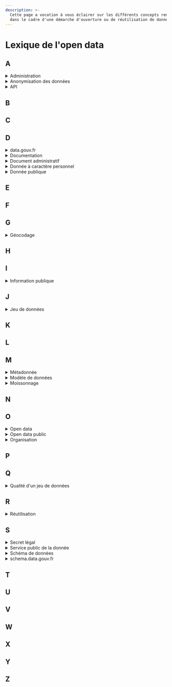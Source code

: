 ```yaml
---
description: >-
  Cette page a vocation à vous éclairer sur les différents concepts rencontrés
  dans le cadre d'une démarche d'ouverture ou de réutilisation de données.
---
```


# Lexique de l'open data

## A

<details>

<summary>Administration</summary>

L'administration englobe l’État, les collectivités territoriales ainsi que les autres personnes de droit public ou les personnes de droit privé chargées d'une mission de service public ([Article L300-2 du CRPA](https://www.legifrance.gouv.fr/affichCodeArticle.do;jsessionid=38EE7903F1DB9BDF237E3916D5943464.tplgfr29s\_3?idArticle=LEGIARTI000033218936\&cidTexte=LEGITEXT000031366350\&dateTexte=20170701https://)) ;

</details>

<details>

<summary>Anonymisation des données</summary>

Processus consistant à traiter des données à caractère personnel afin d’empêcher totalement et de manière irréversible l’identification d’une personne physique. L’anonymisation suppose donc qu’il n’y ait plus aucun lien possible entre l’information concernée et la personne à laquelle elle se rattache.

</details>

<details>

<summary>API</summary>

Une API est une interface, un contrat passé entre deux systèmes informatiques pour leur permettre de communiquer. Cette solution informatique permet d’automatiser des tâches depuis votre ordinateur ou vos serveurs.

</details>

## B

## C

## D

<details>

<summary>data.gouv.fr</summary>

data.gouv.fr est la plateforme ouverte et communautaire qui vise à centraliser et structurer les données ouvertes en France. Elle vise à favoriser la transparence et l’efficacité de l’action publique tout en facilitant la création de nouveaux services. data.gouv.fr est une plateforme communautaire qui s’adresse :

* À ceux qui produisent des données (producteurs de données) et qui souhaitent ouvrir leurs données ;
* À ceux qui exploitent des données (réutilisateurs de données) et qui veulent télécharger des données et partager leurs réalisations ;
* À tout citoyen qui souhaite découvrir des données ou trouver une information.

</details>

<details>

<summary>Documentation</summary>

La documentation d'un jeu de données décrit les données et la structure des fichiers publiés. Elle a une visée pédagogique et facilite la réutilisation des données.

</details>

<details>

<summary>Document administratif</summary>

Tout document que l'administration a pu produire ou recevoir (de la part d’une autre administration ou d’un prestataire par exemple), dans le cadre de sa mission de service public ([Article L300-2 du CRPA](https://www.legifrance.gouv.fr/affichCodeArticle.do;jsessionid=38EE7903F1DB9BDF237E3916D5943464.tplgfr29s\_3?idArticle=LEGIARTI000033218936\&cidTexte=LEGITEXT000031366350\&dateTexte=20170701https://)). Ces documents peuvent correspondre à des notes de services, une base de données, une législation, un code source de logiciel, des cartes, un algorithme, etc.

</details>

<details>

<summary>Donnée à caractère personnel</summary>

Toute information relative à une personne physique identifiée ou qui peut être identifiée, directement ou indirectement, par référence à un numéro d’identification (par exemple le numéro de sécurité sociale) ou à un ou plusieurs éléments qui lui sont propres.

</details>

<details>

<summary>Donnée publique</summary>

Représentation d’une information publique sous une forme conventionnelle destinée à faciliter son traitement. Cela peut être par exemple des données géographiques (adresses, références cadastrales), financières (budgets, commande publique, subventions, etc.), environnementales (émissions, vente de produits, etc.), etc.

</details>

## E

## F

## G

<details>

<summary>Géocodage</summary>

Le géocodage consiste à affecter des coordonnées géographiques à une adresse postale.

</details>

## H

## I

<details>

<summary>Information publique</summary>

Information contenue dans un document administratif communicable à tous ou faisant l'objet d'une diffusion publique, sur lequel des tiers ne détiennent pas de droits de propriété intellectuelle ([Article L321-2 du CRPA](https://www.legifrance.gouv.fr/affichCodeArticle.do;jsessionid=3D26427599551CBACAF75B4C44C8715B.tplgfr24s\_3?idArticle=LEGIARTI000033218992\&cidTexte=LEGITEXT000031366350\&dateTexte=20191018))

</details>

## J

<details>

<summary>Jeu de données</summary>

Un jeu de donnée sur data.gouv.fr est un ensemble de ressources ou d’informations (fichiers de données, fichiers d’explications, API etc.) et de métadonnées (description, producteur, date de publication, mots-clefs, couverture géographique temporelle etc.) sur un thème donné.

</details>

## K

## L

## M

<details>

<summary>Métadonnée</summary>

Une métadonnée est une donnée qui décrit ou définit une autre donnée.

Dans la vie courante, l’étiquette d’un produit fournit des informations/métadonnées sur le produit (origine, composition, date de péremption, etc.). Appliqué aux jeux de données, les métadonnées sont des descriptions normalisées du contenu du jeu.

</details>

<details>

<summary>Modèle de données</summary>

Un modèle de données décrit la structure logique du jeu de données sous la forme d'objets (ou entités) et de relations (ou associations). Les objets sont définis par une liste d'attributs. Le modèle de données est avant tout un outil de dialogue entre les différents intervenants.

</details>

<details>

<summary>Moissonnage</summary>

Le moissonnage est un mécanisme permettant de collecter les métadonnées sur un catalogue distant et de les stocker sur une autre plateforme afin de proposer un second point d’accès aux données.

</details>

## N

## O

<details>

<summary>Open data</summary>

Les données ouvertes (open data) sont des données en accès libre et gratuit et facilement réutilisables par toutes et tous.

Ces données sont produites par l’administration (ministères, collectivités locales, etc.) mais aussi par des acteurs privés ou encore des citoyens.

</details>

<details>

<summary>Open data public</summary>

L'open data public consiste à assurer la large mise à disposition à tous des données publiques, en accès libre et gratuit, sous un format numérique facilement réutilisable.

</details>

<details>

<summary>Organisation</summary>

Sur data.gouv.fr, une organisation est une entité au travers de laquelle plusieurs utilisateurs peuvent collaborer. Les jeux de données publiés au nom de l’organisation peuvent être édités par les membres de l’organisation. Elle peut contenir plusieurs utilisateurs et un même utilisateur peut appartenir à plusieurs organisations.

</details>

## P

## Q

<details>

<summary>Qualité d'un jeu de données</summary>

Plusieurs critères permettent d'évaluer le niveau de qualité d'un jeu de données, notamment :&#x20;

* Des éléments sur les données elles-mêmes et leur structure (format, structure, contenu, etc.)
* Des éléments attestant du potentiel de réutilisation et de croisement des données (respect de standards, données pivot, etc.)
* Des éléments qui accompagnent les données (documentation, etc.)

</details>

## R

<details>

<summary>Réutilisation</summary>

Une réutilisation désigne communément l’exploitation de données ouvertes par des tiers, à d’autres fins que celle de la mission de service public pour laquelle elles ont été produites ou reçues.

Elle peut prendre la forme d’une visualisation, d’une application, d’un article de presse, d’un papier de recherche, etc.

</details>

## S

<details>

<summary>Secret légal</summary>

Les documents couverts par un secret légal sont :&#x20;

* Les documents qui ne sont aucunement communicables. Ce sont par exemple les documents dont la diffusion porterait atteinte au secret des délibérations du Gouvernement, au secret de la défense nationale ou de la sûreté de l’État, etc. ([Article L. 311-5 du CRPA](https://www.legifrance.gouv.fr/affichCodeArticle.do;jsessionid=B12CCBE39831FB4644322E0902EB97B9.tplgfr34s\_1?idArticle=LEGIARTI000033265181\&cidTexte=LEGITEXT000031366350\&dateTexte=20170701)).
* Les documents dont la diffusion porterait atteinte à la protection de la vie privée, au secret médical et au secret des affaires. Les documents qui portent une appréciation ou un jugement de valeur sur une personne physique ou qui font apparaître le comportement d’une personne ([Article L. 311-6 du CRPA](https://www.legifrance.gouv.fr/affichCodeArticle.do;jsessionid=B12CCBE39831FB4644322E0902EB97B9.tplgfr34s\_1?idArticle=LEGIARTI000033218964\&cidTexte=LEGITEXT000031366350\&dateTexte=20170701)).

</details>

<details>

<summary>Service public de la donnée</summary>

Le service public de la donnée créé par [l’Article 14 de la loi pour une République numérique](https://www.legifrance.gouv.fr/affichTexteArticle.do?cidTexte=JORFTEXT000033202746\&idArticle=JORFARTI000033203033\&categorieLien=cid) vise à mettre à disposition, en vue de faciliter leur réutilisation, les jeux de données de référence qui présentent le plus fort impact économique et social.&#x20;

À ce jour, neuf jeux de données, qui couvrent un large champ thématique ont été identifiés comme des données de référence.

* [Base Adresse Nationale (BAN)](https://www.data.gouv.fr/datasets/base-adresse-nationale/)
* [Base Sirene des entreprises et de leurs établissements (SIREN, SIRET)](https://www.data.gouv.fr/datasets/base-sirene-des-entreprises-et-de-leurs-etablissements-siren-siret/)
* [Code Officiel Géographique (COG)](https://www.data.gouv.fr/datasets/code-officiel-geographique-cog/)
* [Plan Cadastral Informatisé](https://www.data.gouv.fr/datasets/plan-cadastral-informatise/)
* [Registre parcellaire graphique (RPG) : contours des parcelles et îlots culturaux et leur groupe de cultures majoritaire](https://www.data.gouv.fr/datasets/registre-parcellaire-graphique-rpg-contours-des-parcelles-et-ilots-culturaux-et-leur-groupe-de-cultures-majoritaire/)
* [Référentiel de l'organisation administrative de l'Etat](https://www.data.gouv.fr/datasets/referentiel-de-lorganisation-administrative-de-letat/)
* [Référentiel à grande échelle (RGE)](https://www.data.gouv.fr/datasets/referentiel-a-grande-echelle-rge/)
* [Répertoire National des Associations (RNA)](https://www.data.gouv.fr/datasets/repertoire-national-des-associations/)
* [Répertoire Opérationnel des Métiers et des Emplois (ROME](https://www.data.gouv.fr/datasets/repertoire-operationnel-des-metiers-et-des-emplois-rome/)

</details>

<details>

<summary>Schéma de données</summary>

Un schéma de données permet de décrire la structure d'un fichier d'un jeu de données.

Il indique clairement quels sont les différents champs, comment sont représentées les données, quelles sont les valeurs possibles, leur format, etc.

</details>

<details>

<summary>schema.data.gouv.fr</summary>

[schema.data.gouv.fr](https://schema.data.gouv.fr/) est l’initiative de [data.gouv.fr](https://data.gouv.fr/) de référencement des schémas de données publiques pour la France.

Cette plateforme de référencement national permet un accès aux schémas produits par différents acteurs et facilite l’intégration avec des systèmes informatiques par le biais de standards, d’URLs stables, de processus de validation et d’API.

</details>

## T

## U

## V

## W

## X

## Y

## Z



##

